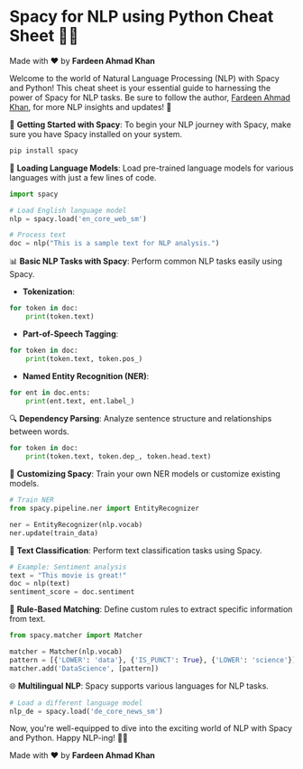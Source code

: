 # Spacy for NLP using Python Cheat Sheet 📝🐍

Made with :heart: by **Fardeen Ahmad Khan**

Welcome to the world of Natural Language Processing (NLP) with Spacy and Python! This cheat sheet is your essential guide to harnessing the power of Spacy for NLP tasks. Be sure to follow the author, [Fardeen Ahmad Khan](https://github.com/I-Fardeen), for more NLP insights and updates! 🙌

🚀 **Getting Started with Spacy**:
To begin your NLP journey with Spacy, make sure you have Spacy installed on your system.

```bash
pip install spacy
```

💼 **Loading Language Models**:
Load pre-trained language models for various languages with just a few lines of code.

```python
import spacy

# Load English language model
nlp = spacy.load('en_core_web_sm')

# Process text
doc = nlp("This is a sample text for NLP analysis.")
```

📊 **Basic NLP Tasks with Spacy**:
Perform common NLP tasks easily using Spacy.

- **Tokenization**:
```python
for token in doc:
    print(token.text)
```

- **Part-of-Speech Tagging**:
```python
for token in doc:
    print(token.text, token.pos_)
```

- **Named Entity Recognition (NER)**:
```python
for ent in doc.ents:
    print(ent.text, ent.label_)
```

🔍 **Dependency Parsing**:
Analyze sentence structure and relationships between words.

```python
for token in doc:
    print(token.text, token.dep_, token.head.text)
```

🧰 **Customizing Spacy**:
Train your own NER models or customize existing models.

```python
# Train NER
from spacy.pipeline.ner import EntityRecognizer

ner = EntityRecognizer(nlp.vocab)
ner.update(train_data)
```

📄 **Text Classification**:
Perform text classification tasks using Spacy.

```python
# Example: Sentiment analysis
text = "This movie is great!"
doc = nlp(text)
sentiment_score = doc.sentiment
```

📝 **Rule-Based Matching**:
Define custom rules to extract specific information from text.

```python
from spacy.matcher import Matcher

matcher = Matcher(nlp.vocab)
pattern = [{'LOWER': 'data'}, {'IS_PUNCT': True}, {'LOWER': 'science'}]
matcher.add('DataScience', [pattern])
```

🌐 **Multilingual NLP**:
Spacy supports various languages for NLP tasks.

```python
# Load a different language model
nlp_de = spacy.load('de_core_news_sm')
```

Now, you're well-equipped to dive into the exciting world of NLP with Spacy and Python. Happy NLP-ing! 📝🐍

Made with :heart: by **Fardeen Ahmad Khan**

